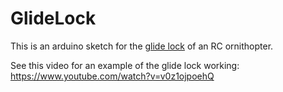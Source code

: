# GlideLock
This is an arduino sketch for the [glide lock](http://ovirc.free.fr/GLDAB_English.php) of an RC ornithopter. 

See this video for an example of the glide lock working:  
https://www.youtube.com/watch?v=v0z1ojpoehQ
